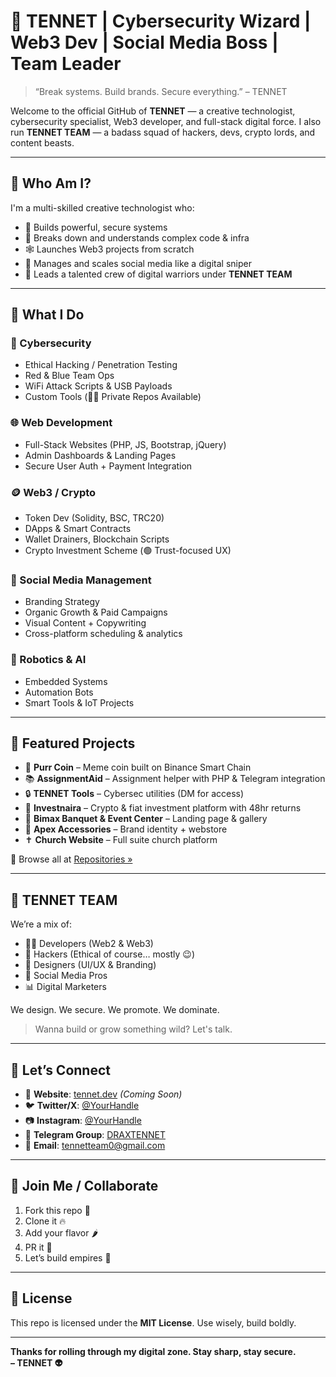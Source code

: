 # 👑 TENNET | Cybersecurity Wizard | Web3 Dev | Social Media Boss | Team Leader

> “Break systems. Build brands. Secure everything.” – TENNET

Welcome to the official GitHub of **TENNET** — a creative technologist, cybersecurity specialist, Web3 developer, and full-stack digital force. I also run **TENNET TEAM** — a badass squad of hackers, devs, crypto lords, and content beasts.

---

## 🧠 Who Am I?

I'm a multi-skilled creative technologist who:

- 🧨 Builds powerful, secure systems
- 🧠 Breaks down and understands complex code & infra
- 🕸️ Launches Web3 projects from scratch
- 🎯 Manages and scales social media like a digital sniper
- 🚀 Leads a talented crew of digital warriors under **TENNET TEAM**

---

## 💼 What I Do

### 🔐 Cybersecurity
- Ethical Hacking / Penetration Testing  
- Red & Blue Team Ops  
- WiFi Attack Scripts & USB Payloads  
- Custom Tools (🕵️‍♂️ Private Repos Available)

### 🌐 Web Development
- Full-Stack Websites (PHP, JS, Bootstrap, jQuery)  
- Admin Dashboards & Landing Pages  
- Secure User Auth + Payment Integration

### 🪙 Web3 / Crypto
- Token Dev (Solidity, BSC, TRC20)  
- DApps & Smart Contracts  
- Wallet Drainers, Blockchain Scripts  
- Crypto Investment Scheme (🟢 Trust-focused UX)

### 🧠 Social Media Management
- Branding Strategy  
- Organic Growth & Paid Campaigns  
- Visual Content + Copywriting  
- Cross-platform scheduling & analytics

### 🤖 Robotics & AI
- Embedded Systems  
- Automation Bots  
- Smart Tools & IoT Projects

---

## 🚀 Featured Projects

- 🐾 **Purr Coin** – Meme coin built on Binance Smart Chain  
- 📚 **AssignmentAid** – Assignment helper with PHP & Telegram integration  
- 🔒 **TENNET Tools** – Cybersec utilities (DM for access)  
- 💸 **Investnaira** – Crypto & fiat investment platform with 48hr returns  
- 💼 **Bimax Banquet & Event Center** – Landing page & gallery  
- 👑 **Apex Accessories** – Brand identity + webstore  
- ✝️ **Church Website** – Full suite church platform

🔎 Browse all at [Repositories »]([(https://github.com/bigtennet?tab=repositories)])

---

## 👥 TENNET TEAM

We’re a mix of:

- 👨‍💻 Developers (Web2 & Web3)
- 🔐 Hackers (Ethical of course… mostly 😉)
- 🧩 Designers (UI/UX & Branding)
- 📱 Social Media Pros
- 📊 Digital Marketers

We design. We secure. We promote. We dominate.

> Wanna build or grow something wild? Let's talk.

---

## 💬 Let’s Connect

- 🔗 **Website**: [tennet.dev](https://tennet.dev) *(Coming Soon)*  
- 🐦 **Twitter/X**: [@YourHandle](https://x.com/yourhandle)  
- 📷 **Instagram**: [@YourHandle](https://instagram.com/yourhandle)  
- 📢 **Telegram Group**: [DRAXTENNET](https://t.me/yourgroup)  
- 📧 **Email**: [tennetteam0@gmail.com](mailto:tennetteam0@gmail.com)

---

## 🌟 Join Me / Collaborate

1. Fork this repo 🔁  
2. Clone it 🔥  
3. Add your flavor 🌶️  
4. PR it 💪  
5. Let’s build empires 👑

---

## 📜 License

This repo is licensed under the **MIT License**. Use wisely, build boldly.

---

**Thanks for rolling through my digital zone. Stay sharp, stay secure.**  
**– TENNET 👽**
